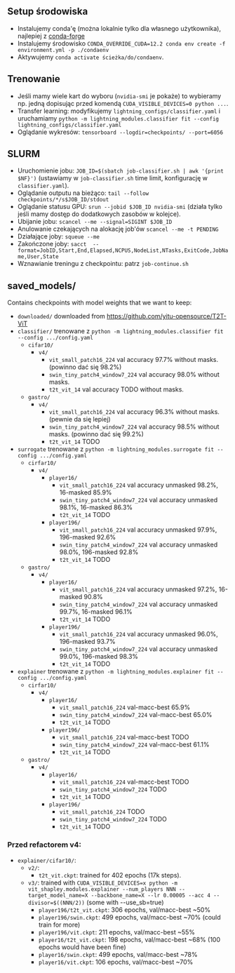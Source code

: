 ## Setup środowiska
* Instalujemy conda'ę (można lokalnie tylko dla własnego użytkownika), najlepiej z [conda-forge](https://conda-forge.org/download/)
* Instalujemy środowisko `CONDA_OVERRIDE_CUDA=12.2 conda env create -f environment.yml -p ./condaenv`
* Aktywujemy `conda activate ścieżka/do/condaenv`.

## Trenowanie
* Jeśli mamy wiele kart do wyboru (`nvidia-smi` je pokaże) to wybieramy np. jedną dopisując przed komendą `CUDA_VISIBLE_DEVICES=0 python ...`.
* Transfer learning: modyfikujemy `lightning_configs/classifier.yaml` i uruchamiamy `python -m lightning_modules.classifier fit --config lightning_configs/classifier.yaml`
* Oglądanie wykresów: `tensorboard --logdir=checkpoints/ --port=6056`

## SLURM
* Uruchomienie jobu: `JOB_ID=$(sbatch job-classifier.sh | awk '{print $NF}')` (ustawiamy w `job-classifier.sh` time limit, konfigurację w `classifier.yaml`).
* Oglądanie outputu na bieżąco: `tail --follow checkpoints/*/s$JOB_ID/stdout`
* Oglądanie statusu GPU: `srun --jobid $JOB_ID nvidia-smi` (działa tylko jeśli mamy dostęp do dodatkowych zasobów w kolejce).
* Ubijanie jobu: `scancel --me --signal=SIGINT $JOB_ID`
* Anulowanie czekających na alokację job'ów `scancel --me -t PENDING`
* Działające joby: `squeue --me`
* Zakończone joby: `sacct  --format=JobID,Start,End,Elapsed,NCPUS,NodeList,NTasks,ExitCode,JobName,User,State`
* Wznawianie treningu z checkpointu: patrz `job-continue.sh`

## saved_models/
Contains checkpoints with model weights that we want to keep:
- `downloaded/` downloaded from https://github.com/yitu-opensource/T2T-ViT
- `classifier/` trenowane z `python -m lightning_modules.classifier fit --config .../config.yaml`
    - `cifar10/`
        - `v4/`
            - `vit_small_patch16_224`        val accuracy 97.7% without masks. (powinno dać się 98.2%)
            - `swin_tiny_patch4_window7_224` val accuracy 98.0% without masks.
            - `t2t_vit_14`                   val accuracy TODO without masks.
    - `gastro/`
        - `v4/`
            - `vit_small_patch16_224`        val accuracy 96.3% without masks. (pewnie da się lepiej)
            - `swin_tiny_patch4_window7_224` val accuracy 98.5% without masks. (powinno dać się 99.2%)
            - `t2t_vit_14`                   TODO
- `surrogate`  trenowane z `python -m lightning_modules.surrogate fit --config .../config.yaml`
    -  `cirfar10/`
        - `v4/`
            - `player16/`
                - `vit_small_patch16_224`         val accuracy unmasked 98.2%, 16-masked 85.9%
                - `swin_tiny_patch4_window7_224`  val accuracy unmasked 98.1%, 16-masked 86.3%
                - `t2t_vit_14`                    TODO
            - `player196/`
                - `vit_small_patch16_224`         val accuracy unmasked 97.9%, 196-masked 92.6%
                - `swin_tiny_patch4_window7_224`  val accuracy unmasked 98.0%, 196-masked 92.8%
                - `t2t_vit_14`                    TODO
    - `gastro/`
        - `v4/`
            - `player16/`
                - `vit_small_patch16_224`         val accuracy unmasked 97.2%, 16-masked 90.8%
                - `swin_tiny_patch4_window7_224`  val accuracy unmasked 99.7%, 16-masked 96.1%
                - `t2t_vit_14`                    TODO
            - `player196/`
                - `vit_small_patch16_224`         val accuracy unmasked 96.0%, 196-masked 93.7%
                - `swin_tiny_patch4_window7_224`  val accuracy unmasked 99.0%, 196-masked 98.3%
                - `t2t_vit_14`                    TODO
- `explainer` trenowane z `python -m lightning_modules.explainer fit --config .../config.yaml`
  -  `cirfar10/`
        - `v4/`
            - `player16/`
                - `vit_small_patch16_224`         val-macc-best 65.9%
                - `swin_tiny_patch4_window7_224`  val-macc-best 65.0%
                - `t2t_vit_14`                    TODO
            - `player196/`
                - `vit_small_patch16_224`         val-macc-best TODO
                - `swin_tiny_patch4_window7_224`  val-macc-best 61.1%
                - `t2t_vit_14`                    TODO
    - `gastro/`
        - `v4/`
            - `player16/`
                - `vit_small_patch16_224`         val-macc-best TODO
                - `swin_tiny_patch4_window7_224`  TODO
                - `t2t_vit_14`                    TODO
            - `player196/`
                - `vit_small_patch16_224`         TODO
                - `swin_tiny_patch4_window7_224`  TODO
                - `t2t_vit_14`                    TODO



### Przed refactorem v4:

- `explainer/cifar10/`:
    - `v2/`:
        - `t2t_vit.ckpt`: trained for 402 epochs (17k steps).
    - `v3/`:
        trained with `CUDA_VISIBLE_DEVICES=x python -m vit_shapley.modules.explainer --num_players NNN --target_model_name=X --backbone_name=X --lr 0.00005 --acc 4 --divisor=$((NNN/2))`
        (some with --use_sb=true)
        - `player196/t2t_vit.ckpt`: 306 epochs, val/macc-best ~50%
        - `player196/swin.ckpt`:    499 epochs, val/macc-best ~70% (could train for more)
        - `player196/vit.ckpt`:     211 epochs, val/macc-best ~55%
        - `player16/t2t_vit.ckpt`: 198 epochs, val/macc-best ~68% (100 epochs would have been fine)
        - `player16/swin.ckpt`:    499 epochs, val/macc-best ~78%
        - `player16/vit.ckpt`:     106 epochs, val/macc-best ~70%

